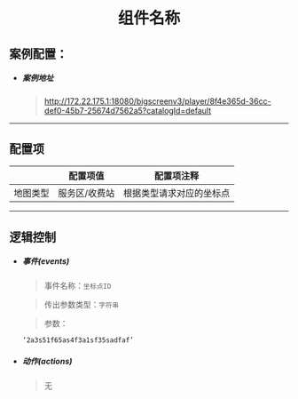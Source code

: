 <h1 align="center">组件名称</h1>

## 案例配置：

- ##### 案例地址

  > http://172.22.175.1:18080/bigscreenv3/player/8f4e365d-36cc-def0-45b7-25674d7562a5?catalogId=default

------

## 配置项

|          |   配置项值    |        配置项注释        |
| :------: | :-----------: | :----------------------: |
| 地图类型 | 服务区/收费站 | 根据类型请求对应的坐标点 |

------

## 逻辑控制

- ##### 事件(events)

  > 事件名称：`坐标点ID`

  > 传出参数类型：`字符串`

  > 参数：
  
  ```javascript
  ‘2a3s51f65as4f3a1sf35sadfaf’
  ```
  
- ##### 动作(actions)

  > 无
  
  
